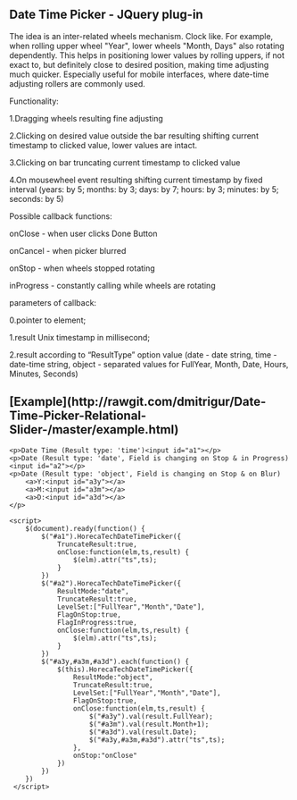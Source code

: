 <h2>Date Time Picker - JQuery plug-in</h2>
The idea is an inter-related wheels mechanism. Clock like. For example, when rolling upper wheel "Year", lower wheels "Month, Days" also rotating dependently. This helps in positioning lower values by rolling uppers, if not exact to, but definitely close to desired position, making time adjusting much quicker. Especially useful for mobile interfaces, where date-time adjusting rollers are commonly used.

Functionality: 

1.Dragging wheels resulting fine adjusting

2.Clicking on desired value outside the bar resulting shifting current timestamp to clicked value, lower values are intact. 

3.Clicking on bar truncating current timestamp to clicked value

4.On mousewheel event resulting shifting current timestamp by fixed interval (years: by 5; months: by 3; days: by 7; hours: by 3; minutes: by 5; seconds: by 5)

Possible callback functions:

onClose - when user clicks Done Button

onCancel - when picker blurred 

onStop - when wheels stopped rotating 

inProgress - constantly calling while wheels are rotating

parameters of callback: 

0.pointer to element; 

1.result Unix timestamp in millisecond;

2.result according to “ResultType” option value (date - date string, time - date-time string, object - separated values for FullYear, Month, Date, Hours, Minutes, Seconds)


<h2> 
[Example](http://rawgit.com/dmitrigur/Date-Time-Picker-Relational-Slider-/master/example.html)
</h2>

	<p>Date Time (Result type: 'time')<input id="a1"></p>
	<p>Date (Result type: 'date', Field is changing on Stop & in Progress)<input id="a2"></p>
	<p>Date (Result type: 'object', Field is changing on Stop & on Blur)
		<a>Y:<input id="a3y"></a>
		<a>M:<input id="a3m"></a>
		<a>D:<input id="a3d"></a>
	</p> 
	
	<script>
		$(document).ready(function() {
			$("#a1").HorecaTechDateTimePicker({
				TruncateResult:true,
				onClose:function(elm,ts,result) {
					$(elm).attr("ts",ts);
				}
			})
			$("#a2").HorecaTechDateTimePicker({
				ResultMode:"date",
				TruncateResult:true,
				LevelSet:["FullYear","Month","Date"],
				FlagOnStop:true,
				FlagInProgress:true,
				onClose:function(elm,ts,result) {
					$(elm).attr("ts",ts);
				}
			})
			$("#a3y,#a3m,#a3d").each(function() {
				$(this).HorecaTechDateTimePicker({
					ResultMode:"object",
					TruncateResult:true,
					LevelSet:["FullYear","Month","Date"],
					FlagOnStop:true,
					onClose:function(elm,ts,result) {
						$("#a3y").val(result.FullYear);
						$("#a3m").val(result.Month+1);
						$("#a3d").val(result.Date);
						$("#a3y,#a3m,#a3d").attr("ts",ts);
					},
					onStop:"onClose"
				})
			})
		})    
	 </script>

